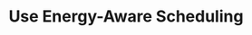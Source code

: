 ---
layout: tactic

title:  "Use Energy-Aware Scheduling"
tags: machine-learning deployment measured
t-sort: "Awesome Tactic"
t-type: "Architectural Tactic"
categories: green-ml-enabled-systems
t-description: "Energy-aware scheduling refers to a strategy that optimizes the scheduling of machine learning tasks. It dynamically schedules tasks or processes based on the current energy requirements and system conditions. The objective of an energy-aware dynamic scheduling policy is to make efficient use of available computational resources."
t-participant: "Software Designer"
t-artifact: 
t-context: "Machine Learning"
t-feature: 
t-intent: "Improve energy efficiency by dynamically managing workers to maximize the overall utilization in distributed systems"
t-targetQA: "Resource Utilization"
t-relatedQA: "Performance, Energy Efficiency"
t-measuredimpact: "Sun et al show that energy-aware scheduling schedules 6 % more workers compared to other methods."
t-source: "Yuxuan Sun, Sheng Zhou, and Deniz Gündüz. 2020. Energy-Aware Analog Aggregation for Federated Learning with Redundant Data. In ICC 2020-2020 IEEE International Conference on Communications (ICC). IEEE, 1–7."
t-source-doi: "https://doi.org/10.1109/ICC40277.2020.9148853"
t-diagram: "design-energy-aware-scheduling.png"
---